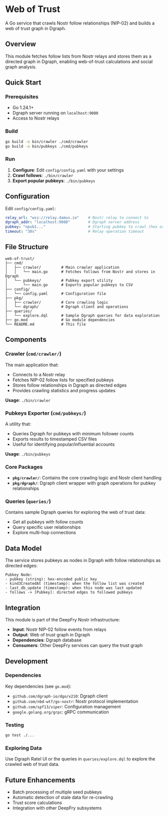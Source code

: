 # Web of Trust

A Go service that crawls Nostr follow relationships (NIP-02) and builds a web of trust graph in Dgraph.

## Overview

This module fetches follow lists from Nostr relays and stores them as a directed graph in Dgraph, enabling web-of-trust calculations and social graph analysis.

## Quick Start

### Prerequisites

- Go 1.24.1+
- Dgraph server running on `localhost:9080`
- Access to Nostr relays

### Build

```bash
go build -o bin/crawler ./cmd/crawler
go build -o bin/pubkeys ./cmd/pubkeys
```

### Run

1. **Configure**: Edit `config/config.yaml` with your settings
2. **Crawl follows**: `./bin/crawler`
3. **Export popular pubkeys**: `./bin/pubkeys`

## Configuration

Edit `config/config.yaml`:

```yaml
relay_url: "wss://relay.damus.io"    # Nostr relay to connect to
dgraph_addr: "localhost:9080"        # Dgraph server address
pubkey: "npub1..."                   # Starting pubkey to crawl (hex or npub)
timeout: "30s"                       # Relay operation timeout
```

## File Structure

```text
web-of-trust/
├── cmd/
│   ├── crawler/         # Main crawler application
│   │   └── main.go      # Fetches follows from Nostr and stores in Dgraph
│   └── pubkeys/         # Pubkey export utility
│       └── main.go      # Exports popular pubkeys to CSV
├── config/
│   └── config.yaml      # Configuration file
├── pkg/
│   ├── crawler/         # Core crawling logic
│   └── dgraph/          # Dgraph client and operations
├── queries/
│   └── explore.dql      # Sample Dgraph queries for data exploration
├── go.mod               # Go module dependencies
└── README.md            # This file
```

## Components

### Crawler (`cmd/crawler/`)

The main application that:

- Connects to a Nostr relay
- Fetches NIP-02 follow lists for specified pubkeys
- Stores follow relationships in Dgraph as directed edges
- Provides crawling statistics and progress updates

**Usage**: `./bin/crawler`

### Pubkeys Exporter (`cmd/pubkeys/`)

A utility that:
- Queries Dgraph for pubkeys with minimum follower counts
- Exports results to timestamped CSV files
- Useful for identifying popular/influential accounts

**Usage**: `./bin/pubkeys`

### Core Packages

- **`pkg/crawler/`**: Contains the core crawling logic and Nostr client handling
- **`pkg/dgraph/`**: Dgraph client wrapper with graph operations for pubkey relationships

### Queries (`queries/`)

Contains sample Dgraph queries for exploring the web of trust data:
- Get all pubkeys with follow counts
- Query specific user relationships
- Explore multi-hop connections

## Data Model

The service stores pubkeys as nodes in Dgraph with follow relationships as directed edges:

```
Pubkey Node:
- pubkey (string): hex-encoded public key
- kind3CreatedAt (timestamp): when the follow list was created
- last_db_update (timestamp): when this node was last updated
- follows -> [Pubkey]: directed edges to followed pubkeys
```

## Integration

This module is part of the DeepFry Nostr infrastructure:
- **Input**: Nostr NIP-02 follow events from relays
- **Output**: Web of trust graph in Dgraph
- **Dependencies**: Dgraph database
- **Consumers**: Other DeepFry services can query the trust graph

## Development

### Dependencies

Key dependencies (see `go.mod`):
- `github.com/dgraph-io/dgo/v210`: Dgraph client
- `github.com/nbd-wtf/go-nostr`: Nostr protocol implementation
- `github.com/spf13/viper`: Configuration management
- `google.golang.org/grpc`: gRPC communication

### Testing

```bash
go test ./...
```

### Exploring Data

Use Dgraph Ratel UI or the queries in `queries/explore.dql` to explore the crawled web of trust data.

## Future Enhancements

- Batch processing of multiple seed pubkeys
- Automatic detection of stale data for re-crawling
- Trust score calculations
- Integration with other DeepFry subsystems
